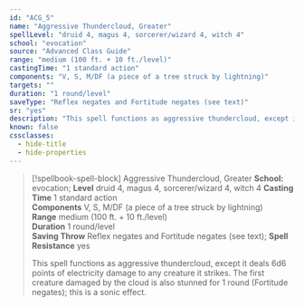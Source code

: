 ```yaml
---
id: "ACG_5"
name: "Aggressive Thundercloud, Greater"
spellLevel: "druid 4, magus 4, sorcerer/wizard 4, witch 4"
school: "evocation"
source: "Advanced Class Guide"
range: "medium (100 ft. + 10 ft./level)"
castingTime: "1 standard action"
components: "V, S, M/DF (a piece of a tree struck by lightning)"
targets: ""
duration: "1 round/level"
saveType: "Reflex negates and Fortitude negates (see text)"
sr: "yes"
description: "This spell functions as aggressive thundercloud, except it deals 6d6 points of electricity damage to any creature it strikes. The first creature damaged by the cloud is also stunned for 1 round (Fortitude negates); this is a sonic effect."
known: false
cssclasses:
  - hide-title
  - hide-properties
---
```


> [!spellbook-spell-block] Aggressive Thundercloud, Greater
> **School:** evocation; **Level** druid 4, magus 4, sorcerer/wizard 4, witch 4
> **Casting Time** 1 standard action  
> **Components** V, S, M/DF (a piece of a tree struck by lightning)  
> **Range** medium (100 ft. + 10 ft./level)  
> **Duration** 1 round/level  
> **Saving Throw** Reflex negates and Fortitude negates (see text); **Spell Resistance** yes
> 
> This spell functions as aggressive thundercloud, except it deals 6d6 points of electricity damage to any creature it strikes. The first creature damaged by the cloud is also stunned for 1 round (Fortitude negates); this is a sonic effect.